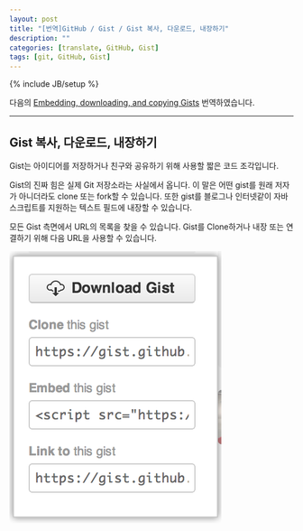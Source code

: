 ```yaml
---
layout: post
title: "[번역]GitHub / Gist / Gist 복사, 다운로드, 내장하기"
description: ""
categories: [translate, GitHub, Gist]
tags: [git, GitHub, Gist]
---
```

{% include JB/setup %}

다음의 [Embedding, downloading, and copying Gists](https://help.github.com/articles/embedding-downloading-and-copying-gists) 번역하였습니다.

---

## Gist 복사, 다운로드, 내장하기

Gist는 아이디어를 저장하거나 친구와 공유하기 위해 사용할 짧은 코드 조각입니다.

Gist의 진짜 힘은 실제 Git 저장소라는 사실에서 옵니다. 이 말은 어떤 gist를 원래 저자가 아니더라도 clone 또는 fork할 수 있습니다. 또한 gist를 블로그나 인터넷같이 자바스크립트를 지원하는 텍스트 필드에 내장할 수 있습니다.

모든 Gist 측면에서 URL의 목록을 찾을 수 있습니다. Gist를 Clone하거나 내장 또는 연결하기 위해 다음 URL을 사용할 수 있습니다.

![gist_clone](/../../../../image/2014/gist_clone.png)